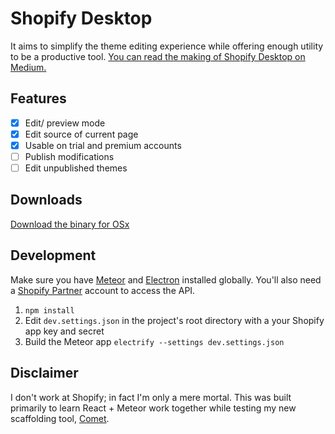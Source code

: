 # Shopify Desktop
It aims to simplify the theme editing experience while offering enough utility to be a productive tool. [You can read the making of Shopify Desktop on Medium.]()

## Features
- [x] Edit/ preview mode
- [x] Edit source of current page
- [x] Usable on trial and premium accounts
- [ ] Publish modifications
- [ ] Edit unpublished themes

## Downloads
[Download the binary for OSx]()

## Development
Make sure you have [Meteor](https://www.meteor.com/install) and [Electron](https://github.com/electron-userland/electron-prebuilt) installed globally. You'll also need a [Shopify Partner](https://www.shopify.ca/partners) account to access the API.

1. `npm install`
2. Edit `dev.settings.json` in the project's root directory with a your Shopify app key and secret
3. Build the Meteor app `electrify --settings dev.settings.json`

## Disclaimer
I don't work at Shopify; in fact I'm only a mere mortal. This was built primarily to learn React + Meteor work together while testing my new scaffolding tool, [Comet](https://github.com/afang/comet).
